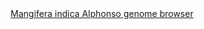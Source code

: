 <div id="Mangifera_indica_Alphonso_genome_browser" align="center">
  <a href="https://ink-blot.github.io/?sessionURL=blob:zZVtb6s2FID_yuRPm0QIEAiQb817bskLJGnaXF1FDjHgBLDBBm6o.t_nZs2dplVrO.2lEkJgjjnn.HkMj6BEOcMkBR2gyaohG0ACLCLVEiY0RjOYIAY6AYwZkkCOApSj1Eeg8wgCyDhce46YGHFOWafZPMCgEaKUJNhnMmvJkDYYKXiERGhDk2ECa5LCisk.SUQwh00Y04ikjDSh7yPGGkqTojTcVVCcrs92l1eiXVLEHF.y7kQRorCDHEBRLU4P6Psbhbwnc2iOW6epRrfGdze1BuqaP5yXkAz33frO3xznlZP1vMPi_vbLKGB4VaK.Hts3EW4rk2Q8C4ucNitMY9zfLurR7f7eDLhq77v.oHYdt9riOdTvljUb7Tf0bM1zHDJ9c0zLgeVAau4PYw.WoiEMniQQE78Qyw78KFfNjiEpli7pht14vjIk27BF2znBoPP1mwR4Dv2TiP76CPiZCjaAoay4YJIAyQ8oB52GrSimatuaoZu6Ytvqk_QIijz.h.ElMBU08A4dMN8dCJcZybngFAZBSw5rUU.A4ws7kfjt4E9EFiUFjPqpcfRsJzQ8bZEYKxrVs97BP9WjSW.ctqO6HOaDaTRPu6ULvXFSnuyZ1p_OPKY7Mt9j0dG7Ww9InkAuQp.HxP0LWZimhEP.vF8lECEcRiLGVCTgk5gIziAP9z8r0k_iUA3lFxFUYob3OMb8vBEpSQU6Lc1o6.oPNVr_jgo_du_S8yzNUm2rtVN3Aj8Xn5DDjqWUyaIbufSDP5nx4bmfSJRTehysKqurnPkmos7EGvhp0drSqODdRekvNiHPgnhNt1R4Ysy8Oign88ztuTEl6kxf_lGUj6_i1Rsx8rs2JcwxTPmrOqimbWp_IdCLJvr_oskz2Phvi_La7E.kCvNn0B3F1k1SmR6Gq_uqT7d8WOY.b41u5pmdONnsbN7mJe0db9lwWYzbLDMSqkxrZbNAH1Ll1ZX8uCyqrrTNt20x_kNb5D1M3qHFS9gn4m9Ulbt6WGrRulqfvGx4R057azPMNk7hkPYQBouNdavo99Nk6WTW.Ys5g9OHfDI497Z2uHZd0dFb_K9rcwX92.31ZxLjME3QBfULt_bTt6dfAQ--">Mangifera indica Alphonso genome browser</a>
</div>
